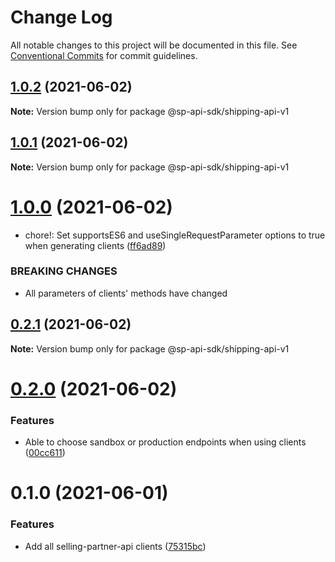 # Change Log

All notable changes to this project will be documented in this file.
See [Conventional Commits](https://conventionalcommits.org) for commit guidelines.

## [1.0.2](https://github.com/bizon/selling-partner-api-sdk/compare/@sp-api-sdk/shipping-api-v1@1.0.1...@sp-api-sdk/shipping-api-v1@1.0.2) (2021-06-02)

**Note:** Version bump only for package @sp-api-sdk/shipping-api-v1





## [1.0.1](https://github.com/bizon/selling-partner-api-sdk/compare/@sp-api-sdk/shipping-api-v1@1.0.0...@sp-api-sdk/shipping-api-v1@1.0.1) (2021-06-02)

**Note:** Version bump only for package @sp-api-sdk/shipping-api-v1





# [1.0.0](https://github.com/bizon/selling-partner-api-sdk/compare/@sp-api-sdk/shipping-api-v1@0.2.1...@sp-api-sdk/shipping-api-v1@1.0.0) (2021-06-02)


* chore!: Set supportsES6 and useSingleRequestParameter options to true when generating clients ([ff6ad89](https://github.com/bizon/selling-partner-api-sdk/commit/ff6ad89b496dec81f0ce775a50f25615022fcfb2))


### BREAKING CHANGES

* All parameters of clients' methods have changed





## [0.2.1](https://github.com/bizon/selling-partner-api-sdk/compare/@sp-api-sdk/shipping-api-v1@0.2.0...@sp-api-sdk/shipping-api-v1@0.2.1) (2021-06-02)

**Note:** Version bump only for package @sp-api-sdk/shipping-api-v1





# [0.2.0](https://github.com/bizon/selling-partner-api-sdk/compare/@sp-api-sdk/shipping-api-v1@0.1.0...@sp-api-sdk/shipping-api-v1@0.2.0) (2021-06-02)


### Features

* Able to choose sandbox or production endpoints when using clients ([00cc611](https://github.com/bizon/selling-partner-api-sdk/commit/00cc611bcaa6153606c8d918ad6946947d6a50de))





# 0.1.0 (2021-06-01)


### Features

* Add all selling-partner-api clients ([75315bc](https://github.com/bizon/selling-partner-api-sdk/commit/75315bc7681537a7803bf658e69b6bf7d4b6bbe2))
